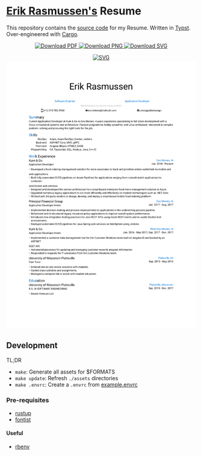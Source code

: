 <!-- markdownlint-disable MD033 -->

# [Erik Rasmussen's](https://github.com/UnstoppableMango) Resume

This repository contains the [source code](./resume.typ) for my Resume.
Written in [Typst](https://github.com/typst/typst).
Over-engineered with [Cargo](https://doc.rust-lang.org/cargo/index.html).

<div align="center">
  <p align="center">
    <a href="https://github.com/UnstoppableMango/resume/releases/download/latest/resume.pdf">
      <img alt="Download PDF" src="https://img.shields.io/badge/Download-PDF-maroon">
    </a>
    <a href="https://github.com/UnstoppableMango/resume/releases/download/latest/resume.png">
      <img alt="Download PNG" src="https://img.shields.io/badge/Download-PNG-darkgreen">
    </a>
    <a href="https://github.com/UnstoppableMango/resume/releases/download/latest/resume.svg">
      <img alt="Download SVG" src="https://img.shields.io/badge/Download-SVG-darkorange">
    </a>
  </p>

  <a href="https://fonts.google.com/specimen/Roboto">
    <img alt="SVG" src="https://img.shields.io/badge/Font-Roboto-green">
  </a>

  <img alt="SVG" src="./assets/2025/05/23/resume.png">
</div>

## Development

TL;DR

- `make`: Generate all assets for $FORMATS
- `make update`: Refresh `./assets` directories
- `make .envrc`: Create a `.envrc` from [example.envrc](./hack/example.envrc)

### Pre-requisites

- [rustup](https://rustup.rs/)
- [fontist](https://github.com/fontist/fontist)

#### Useful

- [rbenv](https://github.com/rbenv/rbenv)
